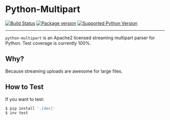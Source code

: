 # Python-Multipart

[![Build Status](https://github.com/Kludex/python-multipart/workflows/CI/badge.svg)](https://github.com/Kludex/python-multipart/actions)
[![Package version](https://badge.fury.io/py/python-multipart.svg)](https://pypi.python.org/pypi/python-multipart)
[![Supported Python Version](https://img.shields.io/pypi/pyversions/python-multipart.svg?color=%2334D058)](https://pypi.org/project/python-multipart)

---

`python-multipart` is an Apache2 licensed streaming multipart parser for Python.
Test coverage is currently 100%.

## Why?

Because streaming uploads are awesome for large files.

## How to Test

If you want to test:

```bash
$ pip install '.[dev]'
$ inv test
```
